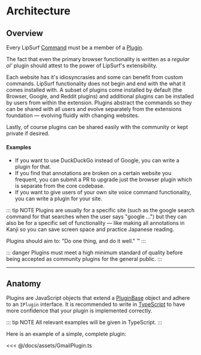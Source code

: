 # Architecture

## Overview

Every LipSurf [Command](api-reference/command.md) must be a member of a [Plugin](api-reference/pluginbase.md).

The fact that even the primary browser functionality is written as a _regular ol'_ plugin should attest to the power of LipSurf's extensibility.

Each website has it's idiosyncrasies and some can benefit from custom commands. LipSurf functionality does not begin and end with the what it comes installed with. A subset of plugins come installed by default (the Browser, Google, and Reddit plugins) and additional plugins can be installed by users from within the extension. Plugins abstract the commands so they can be shared with all users and evolve separately from the extensions foundation — evolving fluidly with changing websites.

Lastly, of course plugins can be shared easily with the community or kept private if desired.

#### Examples
 * If you want to use DuckDuckGo instead of Google, you can write a plugin for that.
 * If you find that annotations are broken on a certain website you frequent, you can submit a PR to upgrade just the browser plugin which is separate from the core codebase.
 * If you want to give users of your own site voice command functionality, you can write a plugin for your site.

::: tip NOTE
Plugins are usually for a specific site (such as the google search command for that searches when the user says "google ...") but they can also be for a specific set of functionality — like making all annotations in Kanji so you can save screen space and practice Japanese reading.

 Plugins should aim to: "Do one thing, and do it well." &trade;
:::

::: danger
Plugins must meet a high minimum standard of quality before being accepted as community plugins for the general public.
:::

---
## Anatomy

Plugins are JavaScript objects that extend a [PluginBase](/api-reference/pluginbase.md#pluginbase) object and adhere to an `IPlugin` interface. It is recommended to write in [TypeScript](https://www.typescriptlang.org/) to have more confidence that your plugin is implemented correctly.

::: tip NOTE
All relevant examples will be given in TypeScript.
:::

Here is an example of a simple, complete plugin:

<<< @/docs/assets/GmailPlugin.ts
